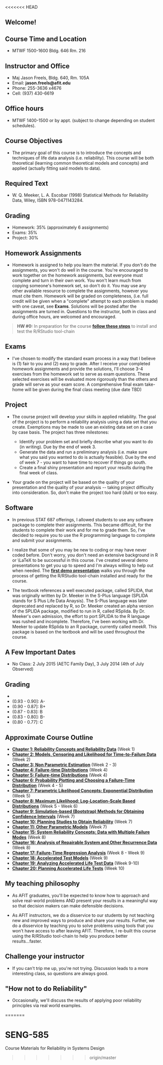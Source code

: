 <<<<<<< HEAD
## Welcome!

## Course Time and Location
- MTWF 1500-1600 Bldg. 646 Rm. 216

## Instructor and Office
- Maj Jason Freels, Bldg. 640, Rm. 105A
- Email: __jason.freels@afit.edu__
- Phone: 255-3636 x4676
- Cell: (937) 430-6619

## Office hours
- MTWF 1400-1500 or by appt. (subject to change depending on student schedules).

## Course Objectives
- The primary goal of this course is to introduce the concepts and techniques of life data analysis (i.e. reliability).  This course will be both theoretical (learning common theoretical models and concepts) and applied (actually fitting said models to data). 

## Required Text
- W. Q. Meeker, L. A. Escobar (1998) Statistical Methods for Reliability Data, Wiley, ISBN 978-0471143284.  

## Grading
- Homework: 35% (approximately 6 assignments)
- Exams: 35% 
- Project: 30% 

## Homework Assignments
- Homework is assigned to help you learn the material.  If you don't do the assignments, you won't do well in the course.  You're encouraged to work together on the homework assignments, but everyone must complete and turn in their own work.  You won't learn much from copying someone's homework set, so don't do it.  You may use any other available resource to complete the assignments, however you must cite them.  Homework will be graded on completeness, (i.e. full credit will be given when a "complete" attempt to each problem is made) with one caveat, see __Exams__.  Solutions will be posted after the assignments are turned in.  Questions to the instructor, both in class and during office hours, are welcomed and encouraged.

> __HW #0:__ In preparation for the course [__follow these steps__](https://afit.shinyapps.io/R-Installation/R-Installation.Rmd) to install and test the R/RStudio tool-chain

## Exams
- I've chosen to modify the standard exam process in a way that I believe is (1) fair to you and (2) easy to grade.  After I receive your completed homework assignments and provide the solutions, I'll choose 3-4 exercises from the homework set to serve as exam questions.  These selected exercises will be evaluated more rigorously than the others and grade will serve as your exam score.  A comprehensive final exam take-home will be given during the final class meeting (due date TBD)

## Project
- The course project will develop your skills in applied reliability.  The goal of the project is to perform a reliability analysis using a data set that you create.  Exemptions may be made to use an existing data set on a case by case basis.  The project has three milestones:

    + Identify your problem set and briefly describe what you want to do (in writing).  Due by the end of week 3.
    + Generate the data and run a preliminary analysis (i.e. make sure what you said you wanted to do is actually feasible).  Due by the end of week 7 - you want to have time to recover if things go south.
    + Create a final shiny presentation and report your results during the final week of class.

- Your grade on the project will be based on the quality of your presentation and the quality of your analysis -- taking project difficulty into consideration.  So, don't make the project too hard (duh) or too easy. 

## Software
- In previous STAT 687 offerings, I allowed students to use any software package to complete their assignments.  This became difficult, for the students to complete their work and for me to grade them.  So, I've decided to require you to use the R programming language to complete and submit your assignments.

- I realize that some of you may be new to coding or may have never coded before. Don't worry, you don't need an extensive background in R or \LaTeX to be successful in this course.  I've created several demo presentations to get you up to speed and I'm always willing to help out when needed.  The __[first demo presentation](https://afit.shinyapps.io/R-Installation/R-Installation.Rmd)__ walks you through the process of getting the R/RStudio tool-chain installed and ready for the course. 

- The textbook references a well executed package, called SPLIDA, that was originally written by Dr. Meeker in the S-Plus language (SPLIDA stands for S Plus Life Data Anaysis).  The S-Plus language was later deprecated and replaced by R, so Dr. Meeker created an alpha version of the SPLIDA package, modified to run in R, called RSplida.  By Dr. Meeker's own admission, the effort to port SPLIDA to the R language was rushed and incomplete.  Therefore, I've been working with Dr. Meeker to update RSplida to an R package, currently called meekR.  This package is based on the textbook and will be used throughout the course.

## A Few Important Dates
- No Class:   2 July 2015 (AETC Family Day), 3 July 2014 (4th of July Observed) 

## Grading
- [1.00 - 0.93]: A
- (0.93 - 0.90]: A-
- (0.90 - 0.87]: B+
- (0.87 - 0.83]: B
- (0.83 - 0.80]: B-
- (0.80 - 0.77]: C

## Approximate Course Outline
- [__Chapter  1: Reliability Concepts and Reliability Data__](https://afit.shinyapps.io/Lecture-Chapter-1) (Week 1)
- [__Chapter  2: Models, Censoring and Likelihood for Time-to-Failure Data__](https://afit.shinyapps.io/Lecture-Chapter-2) (Week 2)
- [__Chapter  3: Non Parametric Estimation__](https://afit.shinyapps.io/Lecture-Chapter-3) (Week 2 - 3)
- [__Chapter  4: Failure-time Distributions__](https://afit.shinyapps.io/Lecture-Chapter-4) (Week 4)
- [__Chapter  5: Failure-time Distributions__](https://afit.shinyapps.io/Lecture-Chapter-5) (Week 4)
- [__Chapter  6: Probability Plotting and Choosing a Failure-Time Distribution__](https://afit.shinyapps.io/Lecture-Chapter-6) (Week 4 - 5)
- [__Chapter  7: Parametric Likelihood Concepts: Exponential Distribution__](https://afit.shinyapps.io/Lecture-Chapter-7) (Week 5)
- [__Chapter  8: Maximum Likelihood: Log-Location-Scale Based Distributions__](https://afit.shinyapps.io/Lecture-Chapter-8) (Week 5 - Week 6)
- [__Chapter  9: Simulation-based (Bootstrap) Methods for Obtaining Confidence Intervals__](https://afit.shinyapps.io/Lecture-Chapter-9) (Week 7)
- [__Chapter 10: Planning Studies to Obtain Reliability__](https://afit.shinyapps.io/Lecture-Chapter-10) (Week 7)
- [__Chapter 11: Other Parametric Models__](https://afit.shinyapps.io/Lecture-Chapter-11) (Week 7)
- [__Chapter 15: System Reliability Concepts; Data with Multiple Failure Modes__](https://afit.shinyapps.io/Lecture-Chapter-15) (Week 8)
- [__Chapter 16: Analysis of Repairable System and Other Recurrence Data__](https://afit.shinyapps.io/Lecture-Chapter-16) (Week 8)
- [__Chapter 17: Failure-Time Regression Analysis__](https://afit.shinyapps.io/Lecture-Chapter-17) (Week 8 - Week 9)
- [__Chapter 18: Accelerated Test Models__](https://afit.shinyapps.io/Lecture-Chapter-18) (Week 9)
- [__Chapter 19: Analyzing Accelerated Life Test Data__](https://afit.shinyapps.io/Lecture-Chapter-19) (Week 9-10)
- [__Chapter 20: Planning Accelerated Life Tests__](https://afit.shinyapps.io/Lecture-Chapter-20) (Week 10)

## My teaching philosophy

- As AFIT graduates, you'll be expected to know how to approach and solve real-world problems AND present your results in a meaningful way so that decision makers can make defensible decisions.  

- As AFIT instructors, we do a disservice to our students by not teaching new and improved ways to produce and share your results.  Further, we do a disservice by teaching you to solve problems using tools that you won't have access to after leaving AFIT.  Therefore, I re-built this course using the R/RStudio tool-chain to help you produce better results...faster.

## Challenge your instructor
- If you can't trip me up, you're not trying.  Discussion leads to a more interesting class, so questions are always good.

## "How not to do Reliability"
- Occasionally, we'll discuss the results of applying poor reliability principles via real world examples.

=======
# SENG-585
Course Materials for Reliability in Systems Design
>>>>>>> origin/master
